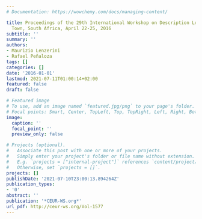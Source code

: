 ```yaml
---
# Documentation: https://wowchemy.com/docs/managing-content/

title: Proceedings of the 29th International Workshop on Description Logics, Cape
  Town, South Africa, April 22-25, 2016
subtitle: ''
summary: ''
authors:
- Maurizio Lenzerini
- Rafael Peñaloza
tags: []
categories: []
date: '2016-01-01'
lastmod: 2021-07-11T01:00:14+02:00
featured: false
draft: false

# Featured image
# To use, add an image named `featured.jpg/png` to your page's folder.
# Focal points: Smart, Center, TopLeft, Top, TopRight, Left, Right, BottomLeft, Bottom, BottomRight.
image:
  caption: ''
  focal_point: ''
  preview_only: false

# Projects (optional).
#   Associate this post with one or more of your projects.
#   Simply enter your project's folder or file name without extension.
#   E.g. `projects = ["internal-project"]` references `content/project/deep-learning/index.md`.
#   Otherwise, set `projects = []`.
projects: []
publishDate: '2021-07-10T23:00:13.894264Z'
publication_types:
- '0'
abstract: ''
publication: '*CEUR-WS.org*'
url_pdf: http://ceur-ws.org/Vol-1577
---
```

